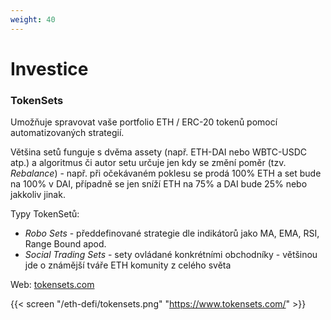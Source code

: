 ```yaml
---
weight: 40
---
```


# Investice

### TokenSets

Umožňuje spravovat vaše portfolio ETH / ERC-20 tokenů pomocí automatizovaných strategií.

Většina setů funguje s dvěma assety (např. ETH-DAI nebo WBTC-USDC atp.) a algoritmus či autor setu určuje jen kdy se změní poměr (tzv. *Rebalance*) - např. při očekávaném poklesu se prodá 100% ETH a set bude na 100% v DAI, případně se jen sníží ETH na 75% a DAI bude 25% nebo jakkoliv jinak.

Typy TokenSetů:
* *Robo Sets* - předdefinované strategie dle indikátorů jako MA, EMA, RSI, Range Bound apod.
* *Social Trading Sets* - sety ovládané konkrétními obchodníky - většinou jde o známější tváře ETH komunity z celého světa

Web: [tokensets.com](https://www.tokensets.com/)

{{< screen "/eth-defi/tokensets.png" "https://www.tokensets.com/" >}}

